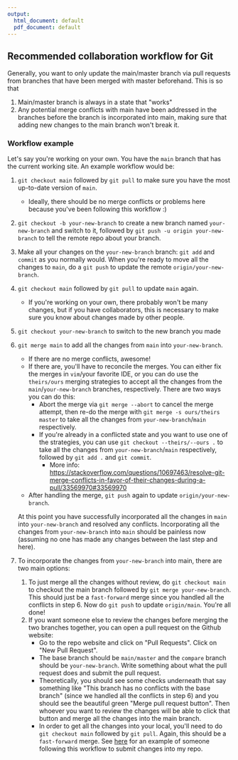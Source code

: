 ```yaml
---
output:
  html_document: default
  pdf_document: default
---
```

## Recommended collaboration workflow for Git

Generally, you want to only update the main/master branch via pull requests from branches that have been merged with master beforehand. This is so that

1. Main/master branch is always in a state that "works"
2. Any potential merge conflicts with main have been addressed in the branches before the branch is incorporated into main, making sure that adding new changes to the main branch won't break it.

### Workflow example

Let's say you're working on your own. You have the `main` branch that has the current working site. An example workflow would be:

1. `git checkout main` followed by `git pull` to make sure you have the most up-to-date version of `main`. 
    * Ideally, there should be no merge conflicts or problems here because you've been following this workflow :) 
2. `git checkout -b your-new-branch` to create a new branch named `your-new-branch` and switch to it, followed by `git push -u origin your-new-branch` to tell the remote repo about your branch.
3. Make all your changes on the `your-new-branch` branch: `git add` and `commit` as you normally would. When you're ready to move all the changes to `main`, do a `git push` to update the remote `origin/your-new-branch`.
4. `git checkout main` followed by `git pull` to update `main` again. 
    * If you're working on your own, there probably won't be many changes, but if you have collaborators, this is necessary to make sure you know about changes made by other people.
5. `git checkout your-new-branch` to switch to the new branch you made
6. `git merge main` to add all the changes from `main` into `your-new-branch`. 
    * If there are no merge conflicts, awesome! 
    * If there are, you'll have to reconcile the merges. You can either fix the merges in `vim`/your favorite IDE, or you can do use the `theirs/ours` merging strategies to accept all the changes from the `main`/`your-new-branch` branches, respectively. There are two ways you can do this:
        * Abort the merge via `git merge --abort` to cancel the merge attempt, then re-do the merge with `git merge -s ours/theirs master` to take all the changes from `your-new-branch`/`main` respectively.
        * If you're already in a conflicted state and you want to use one of the strategies, you can use `git checkout --theirs/--ours .` to take all the changes from `your-new-branch`/`main` respectively, followed by `git add .` and `git commit`.
        	* More info: https://stackoverflow.com/questions/10697463/resolve-git-merge-conflicts-in-favor-of-their-changes-during-a-pull/33569970#33569970
    * After handling the merge, `git push` again to update `origin/your-new-branch`. 
        	
    At this point you have successfully incorporated all the changes in `main` into `your-new-branch` and resolved any conflicts. Incorporating all the changes from `your-new-branch` into `main` should be painless now (assuming no one has made any changes between the last step and here). 
7. To incorporate the changes from `your-new-branch` into main, there are two main options:
    1. To just merge all the changes without review, do `git checkout main` to checkout the main branch followed by `git merge your-new-branch`. This should just be a `fast-forward` merge since you handled all the conflicts in step 6. Now do `git push` to update `origin/main`. You're all done!
    2. If you want someone else to review the changes before merging the two branches together, you can open a pull request on the Github website:
        * Go to the repo website and click on "Pull Requests". Click on "New Pull Request".
        * The base branch should be `main/master` and the `compare` branch should be `your-new-branch`. Write something about what the pull request does and submit the pull request.
        * Theoretically, you should see some checks underneath that say something like "This branch has no conflicts with the base branch" (since we handled all the conflicts in step 6) and you should see the beautiful green "Merge pull request button". Then whoever you want to review the changes will be able to click that button and merge all the changes into the main branch. 
        * In order to get all the changes into your local, you'll need to do `git checkout main` followed by `git pull`. Again, this should be a `fast-forward` merge.
    See [here](https://github.com/pommevilla/friendly-dollop/pull/2) for an example of someone following this workflow to submit changes into my repo. 

